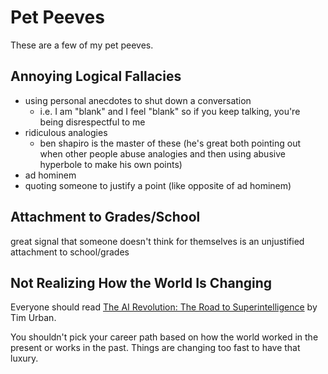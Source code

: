 # Pet Peeves

These are a few of my pet peeves.

## Annoying Logical Fallacies
* using personal anecdotes to shut down a conversation
    - i.e. I am "blank" and I feel "blank" so if you keep talking, you're being disrespectful to me
* ridiculous analogies
    - ben shapiro is the master of these (he's great both pointing out when other people abuse analogies and then using abusive hyperbole to make his own points)
* ad hominem 
* quoting someone to justify a point (like opposite of ad hominem)

## Attachment to Grades/School

great signal that someone doesn't think for themselves is an unjustified attachment to school/grades

## Not Realizing How the World Is Changing
Everyone should read [The AI Revolution: The Road to Superintelligence](https://waitbutwhy.com/2015/01/artificial-intelligence-revolution-1.html) by Tim Urban.

You shouldn't pick your career path based on how the world worked in the present or works in the past. Things are changing too fast to have that luxury.
